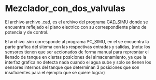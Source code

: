 # Mezclador_con_dos_valvulas
El archivo archivo .cad, es el archivo del programa CAD_SIMU donde se encuentra reflejado el plano electrico con su correspondiente
plano de potencia y de control.

El archivo .sim corresponde al programa PC_SIMU, en el se encuentra la parte grafica del sitema con las respectivas entradas y salidas,
(nota: los sensores tienen que ser accionados de forma manual para represntar el llenado de tanque en ciertas posiciones del almacenamiento,
ya que la interfaz grafica no detecta nada cuando el agua sube y solo se tienen los sensores internos del tanque que determinan 3 posiciones que
son insuficientes para el ejemplo que se quiere lograr)
